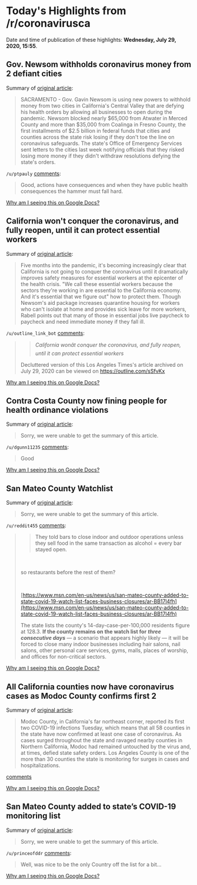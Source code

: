 # Today's Highlights from /r/coronavirusca

Date and time of publication of these highlights: **Wednesday, July 29, 2020, 15:55**.

## Gov. Newsom withholds coronavirus money from 2 defiant cities

Summary of [original article](https://www.mercurynews.com/california-withholds-virus-money-from-2-defiant-cities):

> SACRAMENTO - Gov. Gavin Newsom is using new powers to withhold money from two cities in California's Central Valley that are defying his health orders by allowing all businesses to open during the pandemic. Newsom blocked nearly $65,000 from Atwater in Merced County and more than $35,000 from Coalinga in Fresno County, the first installments of $2.5 billion in federal funds that cities and counties across the state risk losing if they don't toe the line on coronavirus safeguards. The state's Office of Emergency Services sent letters to the cities last week notifying officials that they risked losing more money if they didn't withdraw resolutions defying the state's orders.

`/u/ptpauly` [comments](https://www.reddit.com/r/CoronavirusCA/comments/i029gq/gov_newsom_withholds_coronavirus_money_from_2/):

> Good, actions have consequences and when they have public health consequences the hammer must fall hard.

[Why am I seeing this on Google Docs?](https://docs.google.com/document/d/1Dc6We63vOXIZsc0op-Bt4abqkYjXzOigalQqFxmvvbM/edit?usp=sharing)

## California won't conquer the coronavirus, and fully reopen, until it can protect essential workers

Summary of [original article](https://www.latimes.com/california/story/2020-07-29/california-wont-conquer-the-coronavirus-and-fully-reopen-until-it-can-protect-essential-workers):

> Five months into the pandemic, it's becoming increasingly clear that California is not going to conquer the coronavirus until it dramatically improves safety measures for essential workers at the epicenter of the health crisis. "We call these essential workers because the sectors they're working in are essential to the California economy. And it's essential that we figure out" how to protect them. Though Newsom's aid package increases quarantine housing for workers who can't isolate at home and provides sick leave for more workers, Rabell points out that many of those in essential jobs live paycheck to paycheck and need immediate money if they fall ill.

`/u/outline_link_bot` [comments](https://www.reddit.com/r/CoronavirusCA/comments/i085qc/california_wont_conquer_the_coronavirus_and_fully/):

> > *California wonât conquer the coronavirus, and fully reopen, until it can protect essential workers*
> 
> Decluttered version of this Los Angeles Times's article archived on July 29, 2020 can be viewed on https://outline.com/sSfvKx

[Why am I seeing this on Google Docs?](https://docs.google.com/document/d/1Dc6We63vOXIZsc0op-Bt4abqkYjXzOigalQqFxmvvbM/edit?usp=sharing)

## Contra Costa County now fining people for health ordinance violations

Summary of [original article](https://www.contracosta.ca.gov/DocumentCenter/View/67810/Contra-Costa-County-Passes-Urgency-Ordinance-Fines-for-Violations-of-Health-Orders-News-Release-7282020):

> Sorry, we were unable to get the summary of this article.

`/u/dgunn11235` [comments](https://www.reddit.com/r/CoronavirusCA/comments/hzqgo7/contra_costa_county_now_fining_people_for_health/):

> Good

[Why am I seeing this on Google Docs?](https://docs.google.com/document/d/1Dc6We63vOXIZsc0op-Bt4abqkYjXzOigalQqFxmvvbM/edit?usp=sharing)

## San Mateo County Watchlist

Summary of [original article](https://www.reddit.com/r/CoronavirusCA/comments/i081iu/san_mateo_county_watchlist/):

> Sorry, we were unable to get the summary of this article.

`/u/reddit455` [comments](https://www.reddit.com/r/CoronavirusCA/comments/i081iu/san_mateo_county_watchlist/):

> >They told bars to close indoor and outdoor operations unless they sell food in the same transaction as alcohol = every bar stayed open.
> 
> &#x200B;
> 
> so restaurants before the rest of them?
> 
> &#x200B;
> 
> [https://www.msn.com/en-us/news/us/san-mateo-county-added-to-state-covid-19-watch-list-faces-business-closures/ar-BB17l4fh](https://www.msn.com/en-us/news/us/san-mateo-county-added-to-state-covid-19-watch-list-faces-business-closures/ar-BB17l4fh)
> 
> The state lists the county's 14-day-case-per-100,000 residents figure at 128.3. **If the county remains on the watch list for** ***three consecutive days*** — a scenario that appears highly likely — it will be forced to close many indoor businesses including hair salons, nail salons, other personal care services, gyms, malls, places of worship, and offices for non-critical sectors.

[Why am I seeing this on Google Docs?](https://docs.google.com/document/d/1Dc6We63vOXIZsc0op-Bt4abqkYjXzOigalQqFxmvvbM/edit?usp=sharing)

## All California counties now have coronavirus cases as Modoc County confirms first 2

Summary of [original article](https://www.latimes.com/california/story/2020-07-29/all-58-counties-in-california-have-reported-cases-of-coronavirus-as-modoc-county-reports-first-2):

> Modoc County, in California's far northeast corner, reported its first two COVID-19 infections Tuesday, which means that all 58 counties in the state have now confirmed at least one case of coronavirus. As cases surged throughout the state and ravaged nearby counties in Northern California, Modoc had remained untouched by the virus and, at times, defied state safety orders. Los Angeles County is one of the more than 30 counties the state is monitoring for surges in cases and hospitalizations.

[comments](https://www.reddit.com/r/CoronavirusCA/comments/i09c3k/all_california_counties_now_have_coronavirus/)

[Why am I seeing this on Google Docs?](https://docs.google.com/document/d/1Dc6We63vOXIZsc0op-Bt4abqkYjXzOigalQqFxmvvbM/edit?usp=sharing)

## San Mateo County added to state’s COVID-19 monitoring list

Summary of [original article](https://www.kron4.com/health/coronavirus/san-mateo-county-added-to-states-covid-19-watch-list/):

> Sorry, we were unable to get the summary of this article.

`/u/princeofddr` [comments](https://www.reddit.com/r/CoronavirusCA/comments/i06e58/san_mateo_county_added_to_states_covid19/):

> Well, was nice to be the only Country off the list for a bit...

[Why am I seeing this on Google Docs?](https://docs.google.com/document/d/1Dc6We63vOXIZsc0op-Bt4abqkYjXzOigalQqFxmvvbM/edit?usp=sharing)

